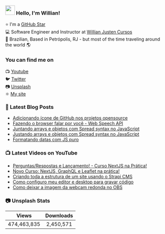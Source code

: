 ### <img src="https://media.giphy.com/media/hvRJCLFzcasrR4ia7z/giphy.gif" width="30px"> Hello, I'm Willian!

⭐ I'm a [GitHub Star](https://stars.github.com/profiles/willianjusten/) <br>
💻 Software Engineer and Instructor at [Willian Justen Cursos](https://willianjusten.com.br/cursos) <br>
🏡 Brazilian, Based in Petrópolis, RJ - but most of the time traveling around the world 🌎

### You can find me on

📺 [Youtube](https://www.youtube.com/WillianJustenCursos/?sub_confirmation=1) <br>
🐦 [Twitter](https://twitter.com/Willian_justen) <br>
📷 [Unsplash](https://unsplash.com/@willianjusten) <br>
⚛️ [My site](https://willianjusten.com.br) <br>

### 📕 Latest Blog Posts

<!-- BLOG:START -->
- [Adicionando ícone de GitHub nos projetos opensource](https://willianjusten.com.br/adicionando-icone-de-github-nos-projetos-opensource/)
- [Fazendo o browser falar por você - Web Speech API](https://willianjusten.com.br/fazendo-o-browser-falar-por-voce-web-speech-api/)
- [Juntando arrays e objetos com Spread syntax no JavaScript](https://willianjusten.com.br/juntando-arrays-e-objetos-com-spread-syntax-no-javascript/)
- [Justando arrays e objetos com Spread syntax no JavaScript](https://willianjusten.com.br/justando-arrays-e-objetos-com-spread-syntax-no-javascript/)
- [Formatando datas com JS puro](https://willianjusten.com.br/formatando-datas-com-js-puro/)
<!-- BLOG:END -->

### 📺 Latest Videos on YouTube

<!-- YOUTUBE:START -->
- [Perguntas/Respostas e Lançamento! - Curso NextJS na Prática!](https://www.youtube.com/watch?v=vVlwpkpXufY)
- [Novo Curso: NextJS, GraphQL e Leaflet na prática!](https://www.youtube.com/watch?v=NgjEAoAto5M)
- [Criando toda a estrutura de um site usando o Strapi CMS](https://www.youtube.com/watch?v=VWuTUd0dRCM)
- [Como configuro meu editor e desktop para gravar código](https://www.youtube.com/watch?v=Ed6ym3TthsE)
- [Como deixar a imagem da webcam redonda no OBS](https://www.youtube.com/watch?v=uE_-V8Ipb-Q)
<!-- YOUTUBE:END -->

### 📷 Unsplash Stats

<!-- UNSPLASH-STATS:START -->
| **Views**         | **Downloads**        |
|:-----------------:|:--------------------:|
|474,463,835   | 2,450,571 |
<!-- UNSPLASH-STATS:END -->
